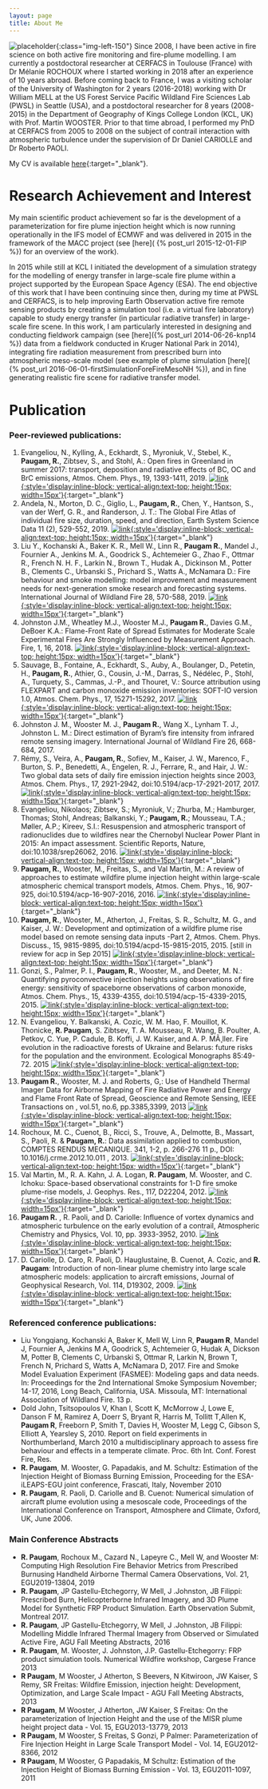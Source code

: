 ```yaml
---
layout: page
title: About Me
---
```

![placeholder](/data/ronan.paugam-150x150.jpg "ronan"){:class="img-left-150"}
Since 2008, I have been active in fire science on both active fire monitoring and fire-plume modelling. I am currently a postdoctoral researcher at CERFACS in Toulouse (France) with Dr Mélanie ROCHOUX where I started working in 2018 after an experience of 10 years abroad. Before coming back to France, I was a visiting scholar of the University of Washington for 2 years (2016-2018) working with Dr William MELL at the US Forest Service Pacific Wildland Fire Sciences Lab (PWSL) in Seattle (USA), and a postdoctoral researcher for 8 years (2008-2015) in the Department of Geography of Kings College London (KCL, UK) with Prof. Martin WOOSTER. Prior to that time abroad, I performed my PhD at CERFACS from 2005 to 2008 on the subject of contrail interaction with atmospheric turbulence under the supervision of Dr Daniel CARIOLLE and Dr Roberto PAOLI.

My CV is available [here](/data/cv-ronan-paugam_2019.pdf){:target="_blank"}.


# Research Achievement and Interest
My main scientific product achievement so far is the development of a parameterization for fire plume injection height which is now running operationally in the IFS model of ECMWF and was delivered in 2015 in the framework of the MACC project (see [here](
{% post_url 2015-12-01-FIP %}) for an overview of the work).

In 2015 while still at KCL I initiated the development of a simulation strategy for the modelling of energy transfer in large-scale fire plume within a project supported by the European Space Agency (ESA). The end objective of this work that I have been continuing since then, during my time at PWSL and CERFACS, is to help improving Earth Observation active fire remote sensing products by creating a simulation tool (i.e. a virtual fire laboratory) capable to study energy transfer (in particular radiative transfer) in large-scale fire scene. In this work, I am particularly interested in designing and conducting fieldwork campaign (see [here]({% post_url 2014-06-26-knp14 %}) data from a fieldwork conducted in Kruger National Park in 2014), integrating fire radiation measurement from prescribed burn into atmospheric meso-scale model (see example of plume simulation [here](
{% post_url 2016-06-01-firstSimulationForeFireMesoNH %}),
and in fine generating realistic fire scene for radiative
transfer model.


# Publication

### Peer-reviewed publications:
1.	Evangeliou, N., Kylling, A., Eckhardt, S., Myroniuk, V., Stebel, K., **Paugam, R.**, Zibtsev, S., and Stohl, A.: Open fires in Greenland in summer 2017: transport, deposition and radiative effects of BC, OC and BrC emissions, Atmos. Chem. Phys., 19, 1393-1411, 2019.
[![link](/data/link-symbol.svg){:style='display:inline-block; vertical-align:text-top; height:15px; width=15px'}](https://www.atmos-chem-phys.net/19/1393/2019/){:target="_blank"}
2.	Andela, N., Morton, D. C., Giglio, L., **Paugam, R.**, Chen, Y., Hantson, S., van der Werf, G. R., and Randerson, J. T.: The Global Fire Atlas of individual fire size, duration, speed, and direction, Earth System Science Data 11 (2), 529-552, 2019. [![link](/data/link-symbol.svg){:style='display:inline-block; vertical-align:text-top; height:15px; width=15px'}](https://www.earth-syst-sci-data.net/11/529/2019/){:target="_blank"}
3.	Liu Y., Kochanski A., Baker K. R., Mell W., Linn R., **Paugam R.**, Mandel J., Fournier A., Jenkins M. A., Goodrick S., Achtemeier G., Zhao F., Ottmar R., French N. H. F., Larkin N., Brown T., Hudak A., Dickinson M., Potter B., Clements C., Urbanski S., Prichard S., Watts A., McNamara D.: Fire behaviour and smoke modelling: model improvement and measurement needs for next-generation smoke research and forecasting systems. International Journal of Wildland Fire 28, 570-588, 2019. [![link](/data/link-symbol.svg){:style='display:inline-block; vertical-align:text-top; height:15px; width=15px'}](https://www.fs.usda.gov/treesearch/pubs/58334){:target="_blank"}
1.  Johnston J.M., Wheatley M.J., Wooster M.J., **Paugam R.**, Davies G.M., DeBoer K.A.: Flame-Front Rate of Spread Estimates for Moderate Scale Experimental Fires Are Strongly Influenced by Measurement Approach. Fire, 1, 16, 2018. [![link](/data/link-symbol.svg){:style='display:inline-block; vertical-align:text-top; height:15px; width=15px'}](https://www.mdpi.com/2571-6255/1/1/16){:target="_blank"}
1.  Sauvage, B., Fontaine, A., Eckhardt, S., Auby, A., Boulanger, D., Petetin, H., **Paugam, R.**, Athier, G., Cousin, J.-M., Darras, S., Nédélec, P., Stohl, A., Turquety, S., Cammas, J.-P., and Thouret, V.: Source attribution using FLEXPART and carbon monoxide emission inventories: SOFT-IO version 1.0, Atmos. Chem. Phys., 17, 15271-15292, 2017. [![link](/data/link-symbol.svg){:style='display:inline-block; vertical-align:text-top; height:15px; width=15px'}](https://doi.org/10.5194/acp-17-15271-2017){:target="_blank"}
1.  Johnston J. M., Wooster M. J., **Paugam R.**, Wang X., Lynham T. J., Johnston L. M.: Direct estimation of Byram’s fire intensity from infrared remote sensing imagery. International Journal of Wildland Fire 26, 668-684, 2017.
1.	Rémy, S., Veira, A., **Paugam, R.**, Sofiev, M., Kaiser, J. W., Marenco, F., Burton, S. P., Benedetti, A., Engelen, R. J., Ferrare, R., and Hair, J. W.: Two global data sets of daily fire emission injection heights since 2003, Atmos. Chem. Phys., 17, 2921-2942, doi:10.5194/acp-17-2921-2017, 2017. [![link](/data/link-symbol.svg){:style='display:inline-block; vertical-align:text-top; height:15px; width=15px'}](https://www.atmos-chem-phys.net/17/2921/2017/){:target="_blank"}
1.	Evangeliou, Nikolaos; Zibtsev, S.; Myroniuk, V.; Zhurba, M.; Hamburger, Thomas; Stohl, Andreas; Balkanski, Y.; **Paugam, R.**; Mousseau, T.A.; Møller, A.P.; Kireev, S.I.: Resuspension and atmospheric transport of radionuclides due to wildfires near the Chernobyl Nuclear Power Plant in 2015: An impact assessment. Scientific Reports, Nature, doi:10.1038/srep26062,  2016. [![link](/data/link-symbol.svg){:style='display:inline-block; vertical-align:text-top; height:15px; width=15px'}](https://www.nature.com/articles/srep26062){:target="_blank"}
1.	**Paugam, R.**, Wooster, M., Freitas, S., and Val Martin, M.: A review of approaches to estimate wildfire plume injection height within large-scale atmospheric chemical transport models, Atmos. Chem. Phys., 16, 907-925, doi:10.5194/acp-16-907-2016, 2016. [![link](/data/link-symbol.svg){:style='display:inline-block; vertical-align:text-top; height:15px; width=15px'}](https://www.atmos-chem-phys.net/16/907/2016/){:target="_blank"}
1.	**Paugam, R.**, Wooster, M., Atherton, J., Freitas, S. R., Schultz, M. G., and Kaiser, J. W.: Development and optimization of a wildfire plume rise model based on remote sensing data inputs -Part 2, Atmos. Chem. Phys. Discuss., 15, 9815-9895, doi:10.5194/acpd-15-9815-2015, 2015. [still in review for acp in Sep 2015] [![link](/data/link-symbol.svg){:style='display:inline-block; vertical-align:text-top; height:15px; width=15px'}](https://www.atmos-chem-phys-discuss.net/acp-2014-1043/){:target="_blank"}
1.	Gonzi, S., Palmer, P. I., **Paugam, R.**, Wooster, M., and Deeter, M. N.: Quantifying pyroconvective injection heights using observations of fire energy: sensitivity of spaceborne observations of carbon monoxide, Atmos. Chem. Phys., 15, 4339-4355, doi:10.5194/acp-15-4339-2015, 2015. [![link](/data/link-symbol.svg){:style='display:inline-block; vertical-align:text-top; height:15px; width=15px'}](https://www.atmos-chem-phys.net/15/4339/2015/){:target="_blank"}
1.	N. Evangeliou, Y. Balkanski, A. Cozic, W. M. Hao, F. Mouillot, K. Thonicke, **R. Paugam**, S. Zibtsev, T. A. Mousseau, R. Wang, B. Poulter, A. Petkov, C. Yue, P. Cadule, B. Koffi, J. W. Kaiser, and A. P. MÃ¸ller. Fire evolution in the radioactive forests of Ukraine and Belarus: future risks for the population and the environment. Ecological Monographs 85:49-72. 2015 [![link](/data/link-symbol.svg){:style='display:inline-block; vertical-align:text-top; height:15px; width=15px'}](https://esajournals.onlinelibrary.wiley.com/doi/10.1890/14-1227.1){:target="_blank"}
1.	**Paugam R.**, Wooster, M. J. and Roberts, G,: Use of Handheld Thermal Imager Data for Airborne Mapping of Fire Radiative Power and Energy and Flame Front Rate of Spread, Geoscience and Remote Sensing, IEEE Transactions on , vol.51, no.6, pp.3385,3399, 2013 [![link](/data/link-symbol.svg){:style='display:inline-block; vertical-align:text-top; height:15px; width=15px'}](https://ieeexplore.ieee.org/document/6377291){:target="_blank"}
1.	Rochoux, M. C., Cuenot, B., Ricci, S., Trouve, A., Delmotte, B., Massart, S., Paoli, R. & **Paugam, R.**: Data assimilation applied to combustion, COMPTES RENDUS MECANIQUE. 341, 1-2, p. 266-276 11 p., DOI: 10.1016/j.crme.2012.10.011 , 2013. [![link](/data/link-symbol.svg){:style='display:inline-block; vertical-align:text-top; height:15px; width=15px'}](https://www.sciencedirect.com/science/article/abs/pii/S1631072112001751){:target="_blank"}
1.	Val Martin, M., R. A. Kahn, J. A. Logan, **R. Paugam**, M. Wooster, and C. Ichoku: Space-based observational constraints for 1-D fire smoke plume-rise models, J. Geophys. Res., 117, D22204, 2012. [![link](/data/link-symbol.svg){:style='display:inline-block; vertical-align:text-top; height:15px; width=15px'}](https://agupubs.onlinelibrary.wiley.com/doi/10.1029/2012JD018370){:target="_blank"}  
1.	**Paugam R.** , R. Paoli, and D. Cariolle: Influence of vortex dynamics and atmospheric turbulence on the early evolution of a contrail, Atmospheric Chemistry and Physics, Vol. 10, pp. 3933-3952, 2010. [![link](/data/link-symbol.svg){:style='display:inline-block; vertical-align:text-top; height:15px; width=15px'}](https://www.atmos-chem-phys.net/10/3933/2010/){:target="_blank"}
1.	D. Cariolle, D. Caro, R. Paoli, D. Hauglustaine, B. Cuenot, A. Cozic, and **R. Paugam**: Introduction of non-linear plume chemistry into large scale atmospheric models: application to aircraft emissions, Journal of Geophysical Research, Vol. 114, D19302, 2009. [![link](/data/link-symbol.svg){:style='display:inline-block; vertical-align:text-top; height:15px; width=15px'}](https://agupubs.onlinelibrary.wiley.com/doi/full/10.1029/2009JD011873){:target="_blank"}


### Referenced conference publications:
*	Liu Yongqiang, Kochanski A, Baker K, Mell W, Linn R, **Paugam R**, Mandel J, Fournier A, Jenkins M A, Goodrick  S, Achtemeier G, Hudak A, Dickson M, Potter B, Clements C, Urbanski S, Ottmar R, Larkin N, Brown T, French N, Prichard S, Watts A, McNamara D, 2017. Fire and Smoke Model Evaluation Experiment (FASMEE): Modeling gaps and data needs. In: Proceedings for the 2nd International Smoke Symposium November; 14-17, 2016, Long Beach, California, USA. Missoula, MT: International Association of Wildland Fire. 13 p.
* Dold John, Tsitsopoulos V, Khan I, Scott K, McMorrow J, Lowe E, Danson F M, Ramirez A, Doerr S, Bryant R, Harris M, Tollitt T,Allen K, **Paugam R**, Freeborn P, Smith T, Davies H, Wooster M, Legg C, Gibson S, Elliott A, Yearsley S, 2010. Report on field experiments in Northumberland, March 2010 a multidisciplinary approach to assess fire behaviour and effects in a temperate climate. Proc. 6th Int. Conf. Forest Fire, Res.
*	**R. Paugam**, M. Wooster, G. Papadakis, and M. Schultz: Estimation of the Injection Height of Biomass Burning Emission, Proceeding for the ESA-iLEAPS-EGU joint conference, Frascati, Italy, November 2010
*	**R. Paugam**, R. Paoli, D. Cariolle and B. Cuenot: Numerical simulation of aircraft plume evolution using a mesoscale code, Proceedings of the International Conference on Transport, Atmosphere and Climate, Oxford, UK, June 2006.


### Main Conference Abstracts
* **R. Paugam**, Rochoux M., Cazard N., Lapeyre C., Mell W, and Wooster M: Computing High Resolution Fire Behavior Metrics from Prescribed Burnusing Handheld Airborne Thermal Camera Observations, Vol. 21, EGU2019-13804, 2019
*	**R. Paugam**, JP Gastellu-Etchegorry, W Mell, J .Johnston, JB Filippi: Prescribed Burn, Helicopterborne Infrared Imagery, and 3D Plume Model for Synthetic FRP Product Simulation. Earth Observation Submit, Montreal 2017.
*	**R. Paugam**, JP Gastellu-Etchegorry, W Mell, J .Johnston, JB Filippi: Modelling Middle Infrared Thermal Imagery from Observed or Simulated Active Fire, AGU Fall Meeting Abstracts, 2016
*	**R. Paugam**, M. Wooster, J. Johnston, J.P. Gastellu-Etchegorry: FRP product simulation tools. Numerical Wildfire workshop, Cargese France 2013
*	**R Paugam**, M Wooster, J Atherton, S Beevers, N Kitwiroon, JW Kaiser, S Remy, SR Freitas: Wildfire Emission, injection height: Development, Optimization, and Large Scale Impact - AGU Fall Meeting Abstracts, 2013
*	**R Paugam**, M Wooster, J Atherton, JW Kaiser, S Freitas: On the parameterization of Injection Height and the use of the MISR plume height project data - Vol. 15, EGU2013-13779, 2013
*	**R Paugam**, M Wooster, S Freitas, S Gonzi, P Palmer: Parameterization of Fire Injection Height in Large Scale Transport Model - Vol. 14, EGU2012-8366, 2012
*	**R Paugam**, M Wooster, G Papadakis, M Schultz: Estimation of the Injection Height of Biomass Burning Emission - Vol. 13, EGU2011-1097, 2011
